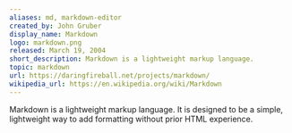 ```yaml
---
aliases: md, markdown-editor
created_by: John Gruber
display_name: Markdown
logo: markdown.png
released: March 19, 2004
short_description: Markdown is a lightweight markup language.
topic: markdown
url: https://daringfireball.net/projects/markdown/
wikipedia_url: https://en.wikipedia.org/wiki/Markdown
---
```

Markdown is a lightweight markup language. It is designed to be a simple, lightweight way to add formatting without prior HTML experience.
 
